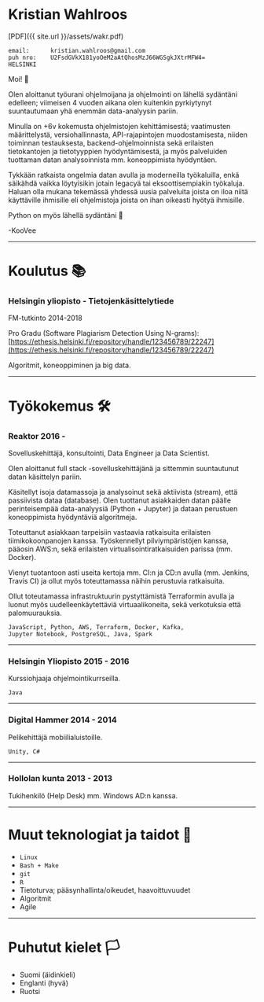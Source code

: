# Kristian Wahlroos

[PDF]({{ site.url }}/assets/wakr.pdf)

```
email:      kristian.wahlroos@gmail.com
puh nro:    U2FsdGVkX181yoOeM2aAtQhosMzJ66WGSgkJXtrMFW4=
HELSINKI
```

Moi! 🙂

Olen aloittanut työurani ohjelmoijana ja ohjelmointi on lähellä sydäntäni edelleen; viimeisen 4 vuoden aikana olen kuitenkin pyrkiytynyt suuntautumaan yhä enemmän data-analyysin pariin.

Minulla on +6v kokemusta ohjelmistojen kehittämisestä; vaatimusten määrittelystä, versiohallinnasta, API-rajapintojen muodostamisesta, niiden toiminnan testauksesta, backend-ohjelmoinnista sekä erilaisten tietokantojen ja tietotyyppien hyödyntämisestä, ja myös palveluiden tuottaman datan analysoinnista mm. koneoppimista hyödyntäen.

Tykkään ratkaista ongelmia datan avulla ja moderneilla työkaluilla, enkä säikähdä vaikka löytyisikin jotain legacyä tai eksoottisempiakin työkaluja. Haluan olla mukana tekemässä yhdessä uusia palveluita joista on iloa niitä käyttäville ihmisille eli ohjelmistoja joista on ihan oikeasti hyötyä ihmisille.

Python on myös lähellä sydäntäni 🐍

\-KooVee

---

# Koulutus 📚

### Helsingin yliopisto - Tietojenkäsittelytiede
FM-tutkinto 2014-2018

Pro Gradu (Software Plagiarism Detection Using N-grams): [https://ethesis.helsinki.fi/repository/handle/123456789/22247](https://ethesis.helsinki.fi/repository/handle/123456789/22247)

Algoritmit, koneoppiminen ja big data.

---

# Työkokemus 🛠

### Reaktor 2016 -

Sovelluskehittäjä, konsultointi, Data Engineer ja Data Scientist.

Olen aloittanut full stack -sovelluskehittäjänä ja sittemmin suuntautunut datan käsittelyn pariin.

Käsitellyt isoja datamassoja ja analysoinut sekä aktiivista (stream), että passiivista dataa (database). Olen tuottanut asiakkaiden datan päälle perinteisempää data-analyysiä (Python + Jupyter) ja dataan perustuen koneoppimista hyödyntäviä algoritmeja.

Toteuttanut asiakkaan tarpeisiin vastaavia ratkaisuita erilaisten tiimikokoonpanojen kanssa. Työskennellyt pilviympäristöjen kanssa, pääosin AWS:n, sekä erilaisten virtualisointiratkaisuiden parissa (mm. Docker).

Vienyt tuotantoon asti useita kertoja mm. CI:n ja CD:n avulla (mm. Jenkins, Travis CI) ja ollut myös toteuttamassa näihin perustuvia ratkaisuita.

Ollut toteutamassa infrastruktuurin pystyttämistä Terraformin avulla ja luonut myös uudelleenkäytettäviä virtuaalikoneita, sekä verkotuksia että palomuurauksia.

```
JavaScript, Python, AWS, Terraform, Docker, Kafka,
Jupyter Notebook, PostgreSQL, Java, Spark
```

---
### Helsingin Yliopisto 2015 - 2016

Kurssiohjaaja ohjelmointikurrseilla.

```
Java
```
---
### Digital Hammer 2014 - 2014

Pelikehittäjä mobiilialuistoille.

```
Unity, C#
```
---
### Hollolan kunta 2013 - 2013

Tukihenkilö (Help Desk) mm. Windows AD:n kanssa.

---

# Muut teknologiat ja taidot 🤖
* `Linux`
* `Bash + Make`
* `git`
* `R`
* Tietoturva; pääsynhallinta/oikeudet, haavoittuvuudet
* Algoritmit
* Agile

---
# Puhutut kielet 🏳

* Suomi (äidinkieli)
* Englanti (hyvä)
* Ruotsi
